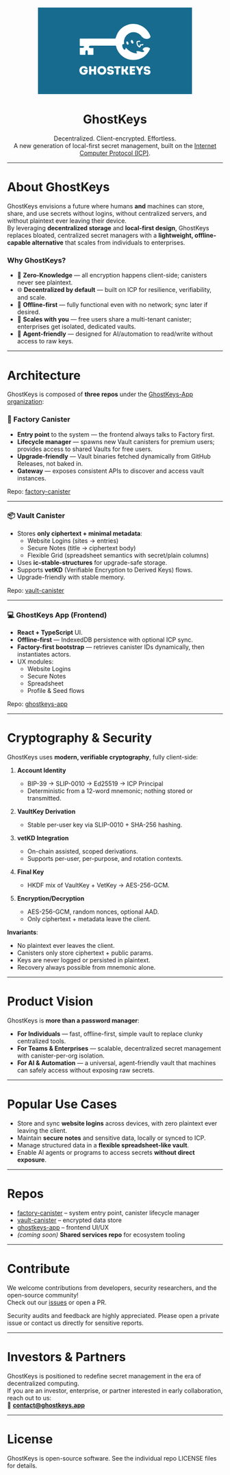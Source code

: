 <p align="center">
  <img src="gk_logo.png" width="360" alt="GhostKeys Logo" />
</p>

<h1 align="center">GhostKeys</h1>

<p align="center">
  Decentralized. Client-encrypted. Effortless. <br/>
  A new generation of local-first secret management, built on the <a href="https://internetcomputer.org" target="_blank">Internet Computer Protocol (ICP)</a>.
</p>

---

# About GhostKeys

GhostKeys envisions a future where humans **and** machines can store, share, and use secrets without logins, without centralized servers, and without plaintext ever leaving their device.  
By leveraging **decentralized storage** and **local-first design**, GhostKeys replaces bloated, centralized secret managers with a **lightweight, offline-capable alternative** that scales from individuals to enterprises.

### Why GhostKeys?

- 🔐 **Zero-Knowledge** — all encryption happens client-side; canisters never see plaintext.
- 🌐 **Decentralized by default** — built on ICP for resilience, verifiability, and scale.
- 📶 **Offline-first** — fully functional even with no network; sync later if desired.
- 🏢 **Scales with you** — free users share a multi-tenant canister; enterprises get isolated, dedicated vaults.
- 🤖 **Agent-friendly** — designed for AI/automation to read/write without access to raw keys.

---

# Architecture

GhostKeys is composed of **three repos** under the [GhostKeys-App organization](https://github.com/Ghostkeys-App):

### 🔧 Factory Canister
* **Entry point** to the system — the frontend always talks to Factory first.
* **Lifecycle manager** — spawns new Vault canisters for premium users; provides access to shared Vaults for free users.
* **Upgrade-friendly** — Vault binaries fetched dynamically from GitHub Releases, not baked in.
* **Gateway** — exposes consistent APIs to discover and access vault instances.

Repo: [factory-canister](https://github.com/Ghostkeys-App/factory-canister)

---

### 📦 Vault Canister
* Stores **only ciphertext + minimal metadata**:
    - Website Logins (sites → entries)
    - Secure Notes (title → ciphertext body)
    - Flexible Grid (spreadsheet semantics with secret/plain columns)
* Uses **ic-stable-structures** for upgrade-safe storage.
* Supports **vetKD** (Verifiable Encryption to Derived Keys) flows.
* Upgrade-friendly with stable memory.

Repo: [vault-canister](https://github.com/Ghostkeys-App/vault-canister)

---

### 💻 GhostKeys App (Frontend)
* **React + TypeScript** UI.
* **Offline-first** — IndexedDB persistence with optional ICP sync.
* **Factory-first bootstrap** — retrieves canister IDs dynamically, then instantiates actors.
* UX modules:
    - Website Logins
    - Secure Notes
    - Spreadsheet
    - Profile & Seed flows

Repo: [ghostkeys-app](https://github.com/Ghostkeys-App/ghostkeys-app)

---

# Cryptography & Security

GhostKeys uses **modern, verifiable cryptography**, fully client-side:

1. **Account Identity**
    - BIP-39 → SLIP-0010 → Ed25519 → ICP Principal
    - Deterministic from a 12-word mnemonic; nothing stored or transmitted.

2. **VaultKey Derivation**
    - Stable per-user key via SLIP-0010 + SHA-256 hashing.

3. **vetKD Integration**
    - On-chain assisted, scoped derivations.
    - Supports per-user, per-purpose, and rotation contexts.

4. **Final Key**
    - HKDF mix of VaultKey + VetKey → AES-256-GCM.

5. **Encryption/Decryption**
    - AES-256-GCM, random nonces, optional AAD.
    - Only ciphertext + metadata leave the client.

**Invariants**:
- No plaintext ever leaves the client.
- Canisters only store ciphertext + public params.
- Keys are never logged or persisted in plaintext.
- Recovery always possible from mnemonic alone.

---

# Product Vision

GhostKeys is **more than a password manager**:

- **For Individuals** — fast, offline-first, simple vault to replace clunky centralized tools.
- **For Teams & Enterprises** — scalable, decentralized secret management with canister-per-org isolation.
- **For AI & Automation** — a universal, agent-friendly vault that machines can safely access without exposing raw secrets.

---

# Popular Use Cases

- Store and sync **website logins** across devices, with zero plaintext ever leaving the client.
- Maintain **secure notes** and sensitive data, locally or synced to ICP.
- Manage structured data in a **flexible spreadsheet-like vault**.
- Enable AI agents or programs to access secrets **without direct exposure**.

---

# Repos

- [factory-canister](https://github.com/Ghostkeys-App/factory-canister) – system entry point, canister lifecycle manager
- [vault-canister](https://github.com/Ghostkeys-App/vault-canister) – encrypted data store
- [ghostkeys-app](https://github.com/Ghostkeys-App/ghostkeys-app) – frontend UI/UX
- *(coming soon)* **Shared services repo** for ecosystem tooling

---

# Contribute

We welcome contributions from developers, security researchers, and the open-source community!  
Check out our [issues](https://github.com/Ghostkeys-App) or open a PR.

Security audits and feedback are highly appreciated. Please open a private issue or contact us directly for sensitive reports.

---

# Investors & Partners

GhostKeys is positioned to redefine secret management in the era of decentralized computing.  
If you are an investor, enterprise, or partner interested in early collaboration, reach out to us:  
📧 **contact@ghostkeys.app**

---

# License

GhostKeys is open-source software. See the individual repo LICENSE files for details.
